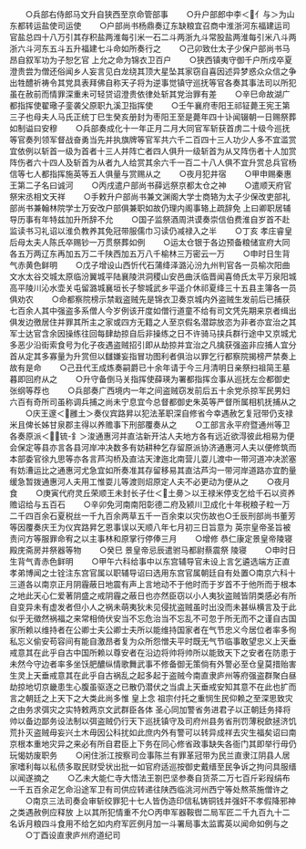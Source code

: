 <!-- { "loadSidebar": true } -->
　　○兵部右侍郎马文升自狭西至京命管部事
　　○升户部郎中李＜亻与＞为山东都转运盐使司运使
　　○户部尚书杨鼎奏辽东缺粮宜召商中淮浙河东福建运司官盐总四十八万引其存积盐两淮每引米一石二斗两浙九斗常股盐两淮每引米八斗两浙六斗河东五斗五升福建七斗命如所奏行之
　　○己卯致仕太子少保户部尚书马昂自叙军功为子恕乞官  上允之命为锦衣卫百户
　　○狭西镇夷守御千户所戍卒夏澄贵尝为僧还俗闻乡人妄言见白龙绕其顶大星坠其家窃自喜因述异梦惑众众信之争出牲醴祈祷令其党具表拜佛自称天子将为逆事觉镇守巡抚等官各奏其事法司以所犯虽在赦前而情罪深重未可轻贷诏澄贵依律处斩其党治罪有差
　　○辛巳命故湖广都指挥使翟璥子銮袭父原职九溪卫指挥使
　　○壬午襄府枣阳王祁钲薨王宪王第三子也母夫人马氏正统丁巳生癸亥册封为枣阳王至是薨年四十讣闻辍朝一日赐祭葬如制谥曰安穆
　　○兵部奏成化十一年正月二月大同官军斩获首虏二十级今巡抚等官奏列领军督战奋勇当先并执旗牌等官军共六千二百四十三人功少人多不宜滥赏宜依例以斩首一级为首者十三人并阵亡者四人俱升一级斩首为从又阵伤者十人加赏阵伤者六十四人及斩首为从者九人给赏其余六千一百二十八人俱不宜升赏总兵官杨信等七人都指挥施英等五人俱量与赏赐从之
　　○夜月犯井宿
　　○甲申赐秦惠王第二子名曰诚河
　　○丙戌遣户部尚书薛远祭京都太仓之神
　　○遣顺天府官祭宋丞相文天祥
　　○手敕升户部尚书兼文渊阁大学士商辂为太子少保改吏部礼部尚书兼翰林院学士万安改户部俱兼职如故仍理内阁事辂上疏辞免  上曰卿职居辅导历事有年特兹加升所辞不允
　　○国子监祭酒周洪谟奏崇信伯费淮自岁首不赴监读书习礼诏以淮负教养其免冠带服儒巾习读仍减禄入之半
　　○丁亥  孝庄睿皇后母太夫人陈氏卒赐钞一万贯祭葬如例
　　○运太仓银于各边预备粮储宣府大同各五万两辽东再加五万二千陕西加五万八千榆林三万密云一万
　　○申时日生背气赤黄色鲜明
　　○戊子增设山西忻代石蒲绛泽潞沁汾九州判官各一员榆次阳曲文水太谷交城太原临汾翼城平陆襄陵洪洞稷山安邑曲沃临晋闻喜倚氏太平万泉阳城高平陵川沁水壶关屯留潞城襄垣长子黎城武乡平遥介休祁夏绛三十五县主簿各一员俱劝农
　　○命都察院榜示禁戢盗贼先是锦衣卫奏京城内外盗贼生发前后已捕获七百余人其中强盗多系僧人今岁例该开度如僧行道童不给有司文凭先期来京者缉出俱发边徼居住并罪其所主之家或四方无籍之人至京假名潜踪放恣为非者亦宜治之其军士达官含余因操练往回每肆劫掠自后非操练之日不许骑马挟兵群行途中又京城尤多恶少沿街索食号为化子夜遇盗贼招引即从劫掠并宜治之凡擒获强盗非应捕人宜分首从定其多寡量为升赏但以讎嫌妄指冒功图利者俱治以罪乞行都察院揭榜严禁奏上故有是命
　　○己丑代王成炼奏嗣爵已十余年请于今三月清明日亲祭扫祖简王墓暮即回府从之
　　○升守备倒马关指挥使薛瑛为署都指挥佥事从巡抚左佥都御史张纲等荐也
　　○兵部奏广西境内一年之间盗贼窃发前后五十余党杀掠军民男妇六百有奇所司虽称调兵捕之尚未宁息宜今总督都御史朱英等严督所属相机抚捕从之
　　○庆王邃＜雝土＞奏仪宾路昇以犯法革职深自修省今幸遇赦乞复冠带仍支禄米且俾长姊甘泉郡主得以养赡事下刑部覆奏从之
　　○工部言永平府暨通州等卫各奏原派＜锍-釒＞浚通惠河并直沽新开沽人夫地方各有远近欲淂彼此相易为便会保定等县亦言各县河岸冲决数多有妨耕种乞存留原派协济通惠河人夫以便修筑而本部委官徐九思等亦各言芦沟桥及直沽天津迤北南营儿耍儿渡中一带河道冲决淤塞有妨漕运比之通惠河尤急宜如所奏准其存留移易其直沽芦沟一带河岸道路亦宜酌量缓急暂拨通惠河人夫用工惟耍儿等渡则炤原定人夫不必更动为便从之
　　○夜月食
　　○庚寅代府灵丘荣顺王未封长子仕＜土臱＞以王禄米停支乞给千石以资养赡诏给与五百石
　　○辛卯免河南南阳彰德二府及颍川卫成化十年税粮子粒一万二千四百余石夏税丝一千九百余两草五千一百余束以灾伤故也○壬辰刑部尚书董芳等因覆奏庆王为仪宾路昇乞恩事误以天顺八年七月初三日旨意为  英宗皇帝圣旨被责问方等服罪命宥之以主事林和原掌行停俸三月
　　○增修  恭仁康定景皇帝陵寝殿庑斋房并祭器等物
　　○癸巳  景皇帝忌辰遣驸马都尉蔡震祭  陵寝
　　○申时日生背气青赤色鲜明
　　○甲午六科给事中以东宫辅导官未设上言乞遴选端方正直孝弟博闻之士铨注东宫官属以职辅导诏曰选用东宫官属朝廷自有处置○南京六科十三道各以南京正月阴霾蔽日地震有声上言地动不于他时而于岁首不于他所而于根本之地此天心仁爱著阴盛之戒阴霾之蔽日也亦然臣窃以小人夷狄盗贼皆阴类感必有所自变异未有虚发者但小人之祸未萌夷狄未见侵扰盗贼虽时出没而未甚纵横言及于此似乎无徵然祸福之来常相倚伏安当不忘危治当不忘乱不可忽于所无而不之谨自古国家所赖以维持者在公卿士夫公卿士夫所以能维持国家者在气节忠义今居位者率多徇私忘义偷安苟容间有能自激昂者复为众所怨憎夫平时既无气节临事敢望忠义上天垂戒意其在此乎自古中国所赖以尊安者在沿边将帅将帅所以能致天下之安者在防患于未然今守边者率多坐饫肥醲纵情歌舞武事不修备御无策倘有外警必至仓皇莫措贻害生灵上天垂戒意其在此乎自古祸乱之起多起于盗贼今南直隶庐州等府强盗群聚白昼劫掠地切京畿患生心腹虽驱逐之已散仍潜伏之当虞上天垂戒安知其意不在此也扩而言之朝廷之上天下之大类此尚多惟  皇上念  祖宗付托之重悯生民仰赖之至深思致灾之由务求弭灾之实特敕两京文武群臣各体  圣心同加警省务进君子以正朝廷务择将帅以备边鄙务设法制以弭盗贼仍行天下巡抚镇守及司府州县务省刑罚薄税歛拯济饥荒扑灭盗贼毋妄兴土木毋因公科扰如此庶内外有警可以转异成祥去灾生福矣诏曰南京根本重地灾异之来必有所自君臣上下务在同心修省政事缺失各衙门其即举行毋仍玩愒妨废职务
　　○闲住浙江按察司佥事陈兰有罪革冠带为民兰直隶江阴县人居家嗜利每以私债多取民财受状出批一如官府适巡按御史戴缙至民争诉之拘问具服缙以闻遂摘之
　　○乙未大能仁寺大悟法王劄巴坚参奏自货茶二万七百斤彩叚绢布一千五百余疋乞命沿途军卫有司供应转递往陕西临洮河州西宁等处熬茶施僧许之
　　○南京三法司奏会审斩绞罪犯十七人皆伪造印信私铸铜钱并强奸不孝假降邪神之类遇赦例应释放  上以其所犯情重不允○丙申军器鞍辔二局军匠二千九百九十二名诉月粮四斗食用不给乞如内府军匠例月加一斗署局事太监寗英以闻命如例与之
　　○丁酉设直隶庐州府道纪司
